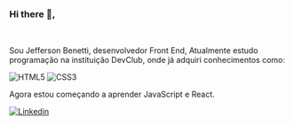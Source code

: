 ### Hi there :star2:,
<br>

Sou Jefferson Benetti, desenvolvedor Front End, Atualmente estudo programação na instituição DevClub, onde já adquiri conhecimentos como:
<br>

<img src="https://img.shields.io/badge/HTML5-E34F26?style=for-the-badge&logo=html5&logoColor=white" alt="HTML5">
<img src="https://img.shields.io/badge/CSS3-1572B6?style=for-the-badge&logo=css3&logoColor=white" alt="CSS3">

Agora estou começando a aprender JavaScript e React.
<br>

<a href="https://www.linkedin.com/in/jeffersonbenetti/">
  <img src="https://img.shields.io/badge/LinkedIn-0077B5?style=for-the-badge&logo=linkedin&logoColor=white" alt="Linkedin">
</a>




<!--
**jeffersonxbenetti/jeffersonxbenetti** is a ✨ _special_ ✨ repository because its `README.md` (this file) appears on your GitHub profile.

Here are some ideas to get you started:

- 🔭 I’m currently working on ...
- 🌱 I’m currently learning ...
- 👯 I’m looking to collaborate on ...
- 🤔 I’m looking for help with ...
- 💬 Ask me about ...
- 📫 How to reach me: ...
- 😄 Pronouns: ...
- ⚡ Fun fact: ...
-->
